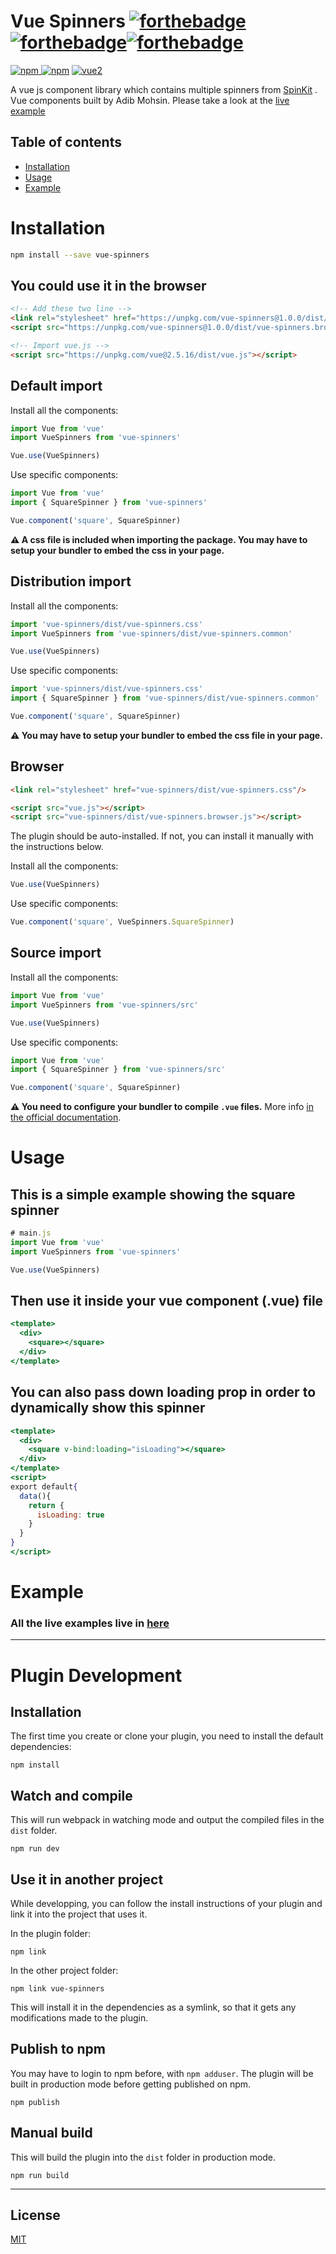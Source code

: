 # Vue Spinners [![forthebadge](https://forthebadge.com/images/badges/uses-js.svg)](https://forthebadge.com)[![forthebadge](https://forthebadge.com/images/badges/made-with-vue.svg)](https://forthebadge.com)[![forthebadge](https://forthebadge.com/images/badges/uses-css.svg)](https://forthebadge.com)

[![npm](https://img.shields.io/npm/v/vue-spinners.svg) ![npm](https://img.shields.io/npm/dm/vue-spinners.svg)](https://www.npmjs.com/package/vue-spinners)
[![vue2](https://img.shields.io/badge/vue-2.x-brightgreen.svg)](https://vuejs.org/)

A vue js component library which contains multiple spinners from [SpinKit](http://tobiasahlin.com/spinkit/) . Vue components built by Adib Mohsin. Please take a look at the [live example](https://pacifio.github.io/vue-spinners/docs/docs.html)

## Table of contents

- [Installation](#installation)
- [Usage](#usage)
- [Example](#example)

# Installation

```bash
npm install --save vue-spinners
```

## You could use it in the browser
```html
<!-- Add these two line -->
<link rel="stylesheet" href="https://unpkg.com/vue-spinners@1.0.0/dist/vue-spinners.css">
<script src="https://unpkg.com/vue-spinners@1.0.0/dist/vue-spinners.browser.js"></script>

<!-- Import vue.js -->
<script src="https://unpkg.com/vue@2.5.16/dist/vue.js"></script>
```

## Default import

Install all the components:

```javascript
import Vue from 'vue'
import VueSpinners from 'vue-spinners'

Vue.use(VueSpinners)
```

Use specific components:

```javascript
import Vue from 'vue'
import { SquareSpinner } from 'vue-spinners'

Vue.component('square', SquareSpinner)
```

**⚠️ A css file is included when importing the package. You may have to setup your bundler to embed the css in your page.**

## Distribution import

Install all the components:

```javascript
import 'vue-spinners/dist/vue-spinners.css'
import VueSpinners from 'vue-spinners/dist/vue-spinners.common'

Vue.use(VueSpinners)
```

Use specific components:

```javascript
import 'vue-spinners/dist/vue-spinners.css'
import { SquareSpinner } from 'vue-spinners/dist/vue-spinners.common'

Vue.component('square', SquareSpinner)
```

**⚠️ You may have to setup your bundler to embed the css file in your page.**

## Browser

```html
<link rel="stylesheet" href="vue-spinners/dist/vue-spinners.css"/>

<script src="vue.js"></script>
<script src="vue-spinners/dist/vue-spinners.browser.js"></script>
```

The plugin should be auto-installed. If not, you can install it manually with the instructions below.

Install all the components:

```javascript
Vue.use(VueSpinners)
```

Use specific components:

```javascript
Vue.component('square', VueSpinners.SquareSpinner)
```

## Source import

Install all the components:

```javascript
import Vue from 'vue'
import VueSpinners from 'vue-spinners/src'

Vue.use(VueSpinners)
```

Use specific components:

```javascript
import Vue from 'vue'
import { SquareSpinner } from 'vue-spinners/src'

Vue.component('square', SquareSpinner)
```

**⚠️ You need to configure your bundler to compile `.vue` files.** More info [in the official documentation](https://vuejs.org/v2/guide/single-file-components.html).

# Usage
## This is a simple example showing the square spinner
```javascript
# main.js
import Vue from 'vue'
import VueSpinners from 'vue-spinners'

Vue.use(VueSpinners)
```
## Then use it inside your vue component (.vue) file
```jsx
<template>
  <div>
    <square></square>
  </div>
</template>
```
## You can also pass down loading prop in order to dynamically show this spinner
```jsx
<template>
  <div>
    <square v-bind:loading="isLoading"></square>
  </div>
</template>
<script>
export default{
  data(){
    return {
      isLoading: true
    }
  }
}
</script>
```


# Example

### All the live examples live in [here](https://pacifio.github.io/vue-spinners/docs/docs.html)
---

# Plugin Development

## Installation

The first time you create or clone your plugin, you need to install the default dependencies:

```
npm install
```

## Watch and compile

This will run webpack in watching mode and output the compiled files in the `dist` folder.

```
npm run dev
```

## Use it in another project

While developping, you can follow the install instructions of your plugin and link it into the project that uses it.

In the plugin folder:

```
npm link
```

In the other project folder:

```
npm link vue-spinners
```

This will install it in the dependencies as a symlink, so that it gets any modifications made to the plugin.

## Publish to npm

You may have to login to npm before, with `npm adduser`. The plugin will be built in production mode before getting published on npm.

```
npm publish
```

## Manual build

This will build the plugin into the `dist` folder in production mode.

```
npm run build
```

---

## License

[MIT](http://opensource.org/licenses/MIT)
